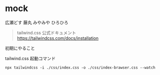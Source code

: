 # mock
広瀬どす
藤丸
みやみや
ひろひろ


> tailwind.css 公式ドキュメント
https://tailwindcss.com/docs/installation

初期にやること


tailwind.css  起動コマンド
```
npx tailwindcss -i ./css/index.css -o ./css/index-brawser.css --watch
```